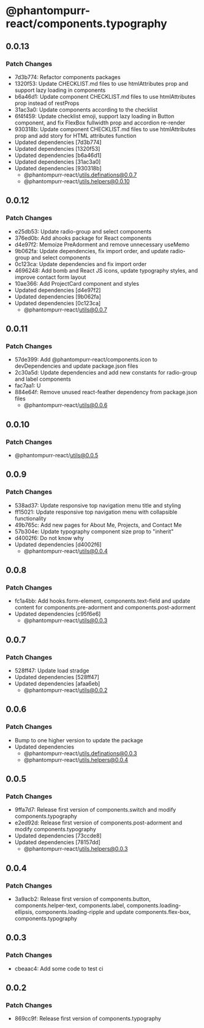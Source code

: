 # @phantompurr-react/components.typography

## 0.0.13

### Patch Changes

- 7d3b774: Refactor components packages
- 1320f53: Update CHECKLIST.md files to use htmlAttributes prop and support lazy loading in components
- b6a46d1: Update component CHECKLIST.md files to use htmlAttributes prop instead of restProps
- 31ac3a0: Update components according to the checklist
- 6f4f459: Update checklist emoji, support lazy loading in Button component, and fix FlexBox fullwidth prop and accordion re-render
- 930318b: Update component CHECKLIST.md files to use htmlAttributes prop and add story for HTML attributes function
- Updated dependencies [7d3b774]
- Updated dependencies [1320f53]
- Updated dependencies [b6a46d1]
- Updated dependencies [31ac3a0]
- Updated dependencies [930318b]
  - @phantompurr-react/utils.definations@0.0.7
  - @phantompurr-react/utils.helpers@0.0.10

## 0.0.12

### Patch Changes

- e25db53: Update radio-group and select components
- 376ed0b: Add ahooks package for React components
- d4e97f2: Memoize PreAdorment and remove unnecessary useMemo
- 9b062fa: Update dependencies, fix import order, and update radio-group and select components
- 0c123ca: Update dependencies and fix import order
- 4696248: Add bomb and React JS icons, update typography styles, and improve contact form layout
- 10ae366: Add ProjectCard component and styles
- Updated dependencies [d4e97f2]
- Updated dependencies [9b062fa]
- Updated dependencies [0c123ca]
  - @phantompurr-react/utils@0.0.7

## 0.0.11

### Patch Changes

- 57de399: Add @phantompurr-react/components.icon to devDependencies and update package.json files
- 2c30a5d: Update dependencies and add new constants for radio-group and label components
- fac7aa1: U
- 884e64f: Remove unused react-feather dependency from package.json files
  - @phantompurr-react/utils@0.0.6

## 0.0.10

### Patch Changes

- @phantompurr-react/utils@0.0.5

## 0.0.9

### Patch Changes

- 538ad37: Update responsive top navigation menu title and styling
- ff15021: Update responsive top navigation menu with collapsible functionality
- 49b765c: Add new pages for About Me, Projects, and Contact Me
- 57b304e: Update typography component size prop to "inherit"
- d4002f6: Do not know why
- Updated dependencies [d4002f6]
  - @phantompurr-react/utils@0.0.4

## 0.0.8

### Patch Changes

- fc1a4bb: Add hooks.form-element, components.text-field and update content for components.pre-adorment and components.post-adorment
- Updated dependencies [c95f6e6]
  - @phantompurr-react/utils@0.0.3

## 0.0.7

### Patch Changes

- 528ff47: Update load stradge
- Updated dependencies [528ff47]
- Updated dependencies [afaa6eb]
  - @phantompurr-react/utils@0.0.2

## 0.0.6

### Patch Changes

- Bump to one higher version to update the package
- Updated dependencies
  - @phantompurr-react/utils.definations@0.0.3
  - @phantompurr-react/utils.helpers@0.0.4

## 0.0.5

### Patch Changes

- 9ffa7d7: Release first version of components.switch and modify components.typography
- e2ed92d: Release first version of components.post-adorment and modify components.typography
- Updated dependencies [73ccde8]
- Updated dependencies [78157dd]
  - @phantompurr-react/utils.helpers@0.0.3

## 0.0.4

### Patch Changes

- 3a9acb2: Release first version of components.button, components.helper-text, components.label, components.loading-ellipsis, components.loading-ripple and update components.flex-box, components.typography

## 0.0.3

### Patch Changes

- cbeaac4: Add some code to test ci

## 0.0.2

### Patch Changes

- 869cc9f: Release first version of components.typography
